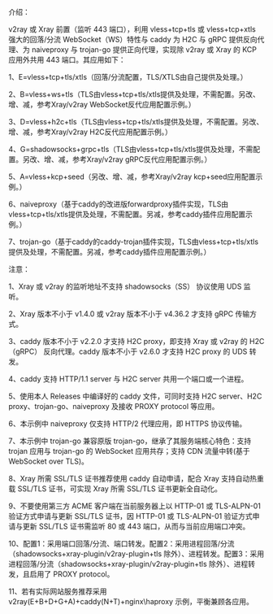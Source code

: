介绍：

v2ray 或 Xray 前置（监听 443 端口），利用 vless+tcp+tls 或 vless+tcp+xtls 强大的回落/分流 WebSocket（WS）特性与 caddy 为 H2C 与 gRPC 提供反向代理、为 naiveproxy 与 trojan-go 提供正向代理，实现除 v2ray 或 Xray 的 KCP 应用外共用 443 端口。其应用如下：

1、E=vless+tcp+tls/xtls（回落/分流配置，TLS/XTLS由自己提供及处理。）

2、B=vless+ws+tls（TLS由vless+tcp+tls/xtls提供及处理，不需配置。另改、增、减，参考Xray/v2ray WebSocket反代应用配置示例。）

3、D=vless+h2c+tls（TLS由vless+tcp+tls/xtls提供及处理，不需配置。另改、增、减，参考Xray/v2ray H2C反代应用配置示例。）

4、G=shadowsocks+grpc+tls（TLS由vless+tcp+tls/xtls提供及处理，不需配置。另改、增、减，参考Xray/v2ray gRPC反代应用配置示例。）

5、A=vless+kcp+seed（另改、增、减，参考Xray/v2ray kcp+seed应用配置示例。）

6、naiveproxy（基于caddy的改进版forwardproxy插件实现，TLS由vless+tcp+tls/xtls提供及处理，不需配置。另减，参考caddy插件应用配置示例。）

7、trojan-go（基于caddy的caddy-trojan插件实现，TLS由vless+tcp+tls/xtls提供及处理，不需配置。另减，参考caddy插件应用配置示例。）

注意：

1、Xray 或 v2ray 的监听地址不支持 shadowsocks（SS） 协议使用 UDS 监听。

2、Xray 版本不小于 v1.4.0 或 v2ray 版本不小于 v4.36.2 才支持 gRPC 传输方式。

3、caddy 版本不小于 v2.2.0 才支持 H2C proxy，即支持 Xray 或 v2ray 的 H2C（gRPC） 反向代理。caddy 版本不小于 v2.6.0 才支持 H2C proxy 的 UDS 转发。

4、caddy 支持 HTTP/1.1 server 与 H2C server 共用一个端口或一个进程。

5、使用本人 Releases 中编译好的 caddy 文件，可同时支持 H2C server、H2C proxy、trojan-go、naiveproxy 及接收 PROXY protocol 等应用。

6、本示例中 naiveproxy 仅支持 HTTP/2 代理应用，即 HTTPS 协议传输。

7、本示例中 trojan-go 兼容原版 trojan-go，继承了其服务端核心特色：支持 trojan 应用与 trojan-go 的 WebSocket 应用共存；支持 CDN 流量中转(基于 WebSocket over TLS)。

8、Xray 所需 SSL/TLS 证书推荐使用 caddy 自动申请，配合 Xray 支持自动热重载 SSL/TLS 证书，可实现 Xray 所需 SSL/TLS 证书更新全自动化。

9、不要使用第三方 ACME 客户端在当前服务器上以 HTTP-01 或 TLS-ALPN-01 验证方式申请与更新 SSL/TLS 证书，因 HTTP-01 或 TLS-ALPN-01 验证方式申请与更新 SSL/TLS 证书需监听 80 或 443 端口，从而与当前应用端口冲突。

10、配置1：采用端口回落/分流、端口转发。配置2：采用进程回落/分流（shadowsocks+xray-plugin/v2ray-plugin+tls 除外）、进程转发。配置3：采用进程回落/分流（shadowsocks+xray-plugin/v2ray-plugin+tls 除外）、进程转发，且启用了 PROXY protocol。

11、若有实际网站服务推荐采用 v2ray(E+B+D+G+A)+caddy(N+T)+nginx\haproxy 示例，平衡兼顾各应用。
